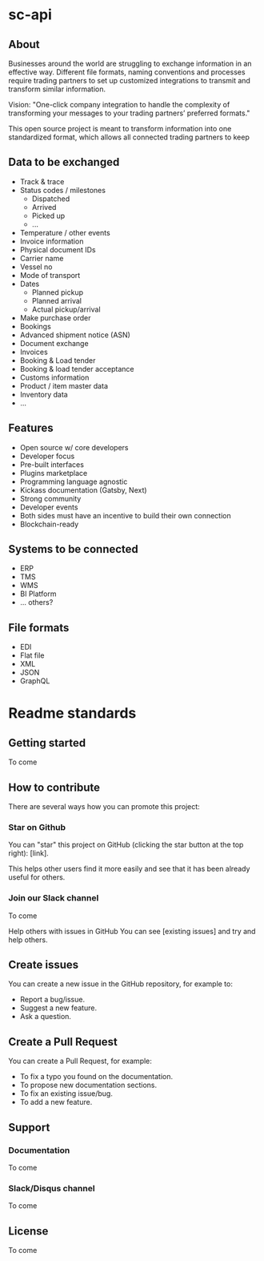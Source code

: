 # sc-api

## About
Businesses around the world are struggling to exchange information in an effective way. Different file formats, naming conventions and processes require trading partners to set up customized integrations to transmit and transform similar information.

Vision: "One-click company integration to handle the complexity of transforming your messages to your trading partners’ preferred formats."

This open source project is meant to transform information into one standardized format, which allows all connected trading partners to keep 



## Data to be exchanged
- Track & trace
- Status codes / milestones
  - Dispatched
  - Arrived
  - Picked up
  - ...
- Temperature / other events
- Invoice information
- Physical document IDs
- Carrier name
- Vessel no
- Mode of transport
- Dates
  - Planned pickup
  - Planned arrival
  - Actual pickup/arrival
- Make purchase order
- Bookings
- Advanced shipment notice (ASN)
- Document exchange
- Invoices
- Booking & Load tender
- Booking & load tender acceptance
- Customs information
- Product / item master data
- Inventory data
- ...


## Features
- Open source w/ core developers
- Developer focus
- Pre-built interfaces
- Plugins marketplace
- Programming language agnostic
- Kickass documentation (Gatsby, Next)
- Strong community
- Developer events
- Both sides must have an incentive to build their own connection
- Blockchain-ready

## Systems to be connected
- ERP
- TMS
- WMS
- BI Platform
- ... others?

## File formats
- EDI
- Flat file
- XML
- JSON
- GraphQL



# Readme standards

## Getting started
To come

## How to contribute
There are several ways how you can promote this project:

### Star on Github
You can "star" this project on GitHub (clicking the star button at the top right): [link].

This helps other users find it more easily and see that it has been already useful for others.

### Join our Slack channel
To come

Help others with issues in GitHub
You can see [existing issues] and try and help others.

## Create issues
You can create a new issue in the GitHub repository, for example to:

- Report a bug/issue.
- Suggest a new feature.
- Ask a question.

## Create a Pull Request
You can create a Pull Request, for example:

- To fix a typo you found on the documentation.
- To propose new documentation sections.
- To fix an existing issue/bug.
- To add a new feature.

## Support

### Documentation
To come

### Slack/Disqus channel
To come

## License
To come
